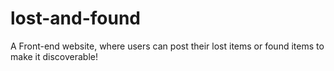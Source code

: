 # lost-and-found
A Front-end website, where users can post their lost items or found items to make it discoverable!
